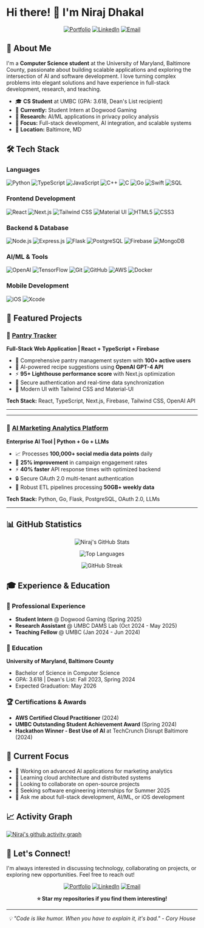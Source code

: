 # Hi there! 👋 I'm Niraj Dhakal

<div align="center">
  
[![Portfolio](https://img.shields.io/badge/Portfolio-nirajd.dev-blue?style=for-the-badge&logo=google-chrome&logoColor=white)](https://nirajd.dev)
[![LinkedIn](https://img.shields.io/badge/LinkedIn-nirajdhakal26-0077B5?style=for-the-badge&logo=linkedin&logoColor=white)](https://linkedin.com/in/nirajdhakal26)
[![Email](https://img.shields.io/badge/Email-nirajd1%40umbc.edu-D14836?style=for-the-badge&logo=gmail&logoColor=white)](mailto:nirajd1@umbc.edu)

</div>

## 🚀 About Me

I'm a **Computer Science student** at the University of Maryland, Baltimore County, passionate about building scalable applications and exploring the intersection of AI and software development. I love turning complex problems into elegant solutions and have experience in full-stack development, research, and teaching.

- 🎓 **CS Student** at UMBC (GPA: 3.618, Dean's List recipient)
- 💼 **Currently:** Student Intern at Dogwood Gaming
- 🔬 **Research:** AI/ML applications in privacy policy analysis
- 🎯 **Focus:** Full-stack development, AI integration, and scalable systems
- 📍 **Location:** Baltimore, MD

## 🛠️ Tech Stack

### Languages
![Python](https://img.shields.io/badge/Python-3776AB?style=for-the-badge&logo=python&logoColor=white)
![TypeScript](https://img.shields.io/badge/TypeScript-007ACC?style=for-the-badge&logo=typescript&logoColor=white)
![JavaScript](https://img.shields.io/badge/JavaScript-F7DF1E?style=for-the-badge&logo=javascript&logoColor=black)
![C++](https://img.shields.io/badge/C%2B%2B-00599C?style=for-the-badge&logo=c%2B%2B&logoColor=white)
![C](https://img.shields.io/badge/C-00599C?style=for-the-badge&logo=c&logoColor=white)
![Go](https://img.shields.io/badge/Go-00ADD8?style=for-the-badge&logo=go&logoColor=white)
![Swift](https://img.shields.io/badge/Swift-FA7343?style=for-the-badge&logo=swift&logoColor=white)
![SQL](https://img.shields.io/badge/SQL-336791?style=for-the-badge&logo=postgresql&logoColor=white)

### Frontend Development
![React](https://img.shields.io/badge/React-20232A?style=for-the-badge&logo=react&logoColor=61DAFB)
![Next.js](https://img.shields.io/badge/Next.js-000000?style=for-the-badge&logo=nextdotjs&logoColor=white)
![Tailwind CSS](https://img.shields.io/badge/Tailwind_CSS-38B2AC?style=for-the-badge&logo=tailwind-css&logoColor=white)
![Material UI](https://img.shields.io/badge/Material--UI-0081CB?style=for-the-badge&logo=material-ui&logoColor=white)
![HTML5](https://img.shields.io/badge/HTML5-E34F26?style=for-the-badge&logo=html5&logoColor=white)
![CSS3](https://img.shields.io/badge/CSS3-1572B6?style=for-the-badge&logo=css3&logoColor=white)

### Backend & Database
![Node.js](https://img.shields.io/badge/Node.js-43853D?style=for-the-badge&logo=node.js&logoColor=white)
![Express.js](https://img.shields.io/badge/Express.js-404D59?style=for-the-badge&logo=express&logoColor=white)
![Flask](https://img.shields.io/badge/Flask-000000?style=for-the-badge&logo=flask&logoColor=white)
![PostgreSQL](https://img.shields.io/badge/PostgreSQL-316192?style=for-the-badge&logo=postgresql&logoColor=white)
![Firebase](https://img.shields.io/badge/Firebase-039BE5?style=for-the-badge&logo=firebase&logoColor=white)
![MongoDB](https://img.shields.io/badge/MongoDB-4EA94B?style=for-the-badge&logo=mongodb&logoColor=white)

### AI/ML & Tools
![OpenAI](https://img.shields.io/badge/OpenAI-412991?style=for-the-badge&logo=openai&logoColor=white)
![TensorFlow](https://img.shields.io/badge/TensorFlow-FF6F00?style=for-the-badge&logo=tensorflow&logoColor=white)
![Git](https://img.shields.io/badge/Git-F05032?style=for-the-badge&logo=git&logoColor=white)
![GitHub](https://img.shields.io/badge/GitHub-100000?style=for-the-badge&logo=github&logoColor=white)
![AWS](https://img.shields.io/badge/AWS-232F3E?style=for-the-badge&logo=amazon-aws&logoColor=white)
![Docker](https://img.shields.io/badge/Docker-2CA5E0?style=for-the-badge&logo=docker&logoColor=white)

### Mobile Development
![iOS](https://img.shields.io/badge/iOS-000000?style=for-the-badge&logo=ios&logoColor=white)
![Xcode](https://img.shields.io/badge/Xcode-007ACC?style=for-the-badge&logo=Xcode&logoColor=white)

## 🎯 Featured Projects

### 🏪 [Pantry Tracker](https://github.com/nirajdhakal/pantry-tracker)
**Full-Stack Web Application | React + TypeScript + Firebase**
- 📱 Comprehensive pantry management system with **100+ active users**
- 🤖 AI-powered recipe suggestions using **OpenAI GPT-4 API**
- ⚡ **95+ Lighthouse performance score** with Next.js optimization
- 🔐 Secure authentication and real-time data synchronization
- 🎨 Modern UI with Tailwind CSS and Material-UI

**Tech Stack:** React, TypeScript, Next.js, Firebase, Tailwind CSS, OpenAI API

---

---

### 🤖 [AI Marketing Analytics Platform](https://github.com/nirajdhakal/Project_Monopoly)
**Enterprise AI Tool | Python + Go + LLMs**
- 📈 Processes **100,000+ social media data points** daily
- 🎯 **25% improvement** in campaign engagement rates
- ⚡ **40% faster** API response times with optimized backend
- 🔒 Secure OAuth 2.0 multi-tenant authentication
- 🔄 Robust ETL pipelines processing **50GB+ weekly data**

**Tech Stack:** Python, Go, Flask, PostgreSQL, OAuth 2.0, LLMs

---


## 📊 GitHub Statistics

<div align="center">
  
![Niraj's GitHub Stats](https://github-readme-stats.vercel.app/api?username=nirajdhakal&show_icons=true&theme=radical&hide_border=true&include_all_commits=true&count_private=true)

![Top Languages](https://github-readme-stats.vercel.app/api/top-langs/?username=nirajdhakal&layout=compact&theme=radical&hide_border=true)

![GitHub Streak](https://github-readme-streak-stats.herokuapp.com/?user=nirajdhakal&theme=radical&hide_border=true)

</div>

## 🎓 Experience & Education

### 💼 Professional Experience
- **Student Intern** @ Dogwood Gaming (Spring 2025)
- **Research Assistant** @ UMBC DAMS Lab (Oct 2024 - May 2025)
- **Teaching Fellow** @ UMBC (Jan 2024 - Jun 2024)

### 🏫 Education
**University of Maryland, Baltimore County**
- Bachelor of Science in Computer Science
- GPA: 3.618 | Dean's List: Fall 2023, Spring 2024
- Expected Graduation: May 2026

### 🏆 Certifications & Awards
- **AWS Certified Cloud Practitioner** (2024)
- **UMBC Outstanding Student Achievement Award** (Spring 2024)
- **Hackathon Winner - Best Use of AI** at TechCrunch Disrupt Baltimore (2024)

## 🌱 Current Focus

- 🔭 Working on advanced AI applications for marketing analytics
- 🌱 Learning cloud architecture and distributed systems
- 👯 Looking to collaborate on open-source projects
- 🎯 Seeking software engineering internships for Summer 2025
- 💬 Ask me about full-stack development, AI/ML, or iOS development

## 📈 Activity Graph

[![Niraj's github activity graph](https://github-readme-activity-graph.vercel.app/graph?username=nirajdhakal&theme=react-dark&hide_border=true)](https://github.com/nirajdhakal)

## 🤝 Let's Connect!

I'm always interested in discussing technology, collaborating on projects, or exploring new opportunities. Feel free to reach out!

<div align="center">

[![Portfolio](https://img.shields.io/badge/🌐_Portfolio-Visit_Site-blue?style=for-the-badge)](https://nirajd.dev)
[![LinkedIn](https://img.shields.io/badge/💼_LinkedIn-Connect-0077B5?style=for-the-badge)](https://linkedin.com/in/nirajdhakal26)
[![Email](https://img.shields.io/badge/📧_Email-Contact_Me-D14836?style=for-the-badge)](mailto:nirajd1@umbc.edu)

**⭐ Star my repositories if you find them interesting!**

</div>

---

<div align="center">
  <i>💡 "Code is like humor. When you have to explain it, it's bad." - Cory House</i>
</div>
